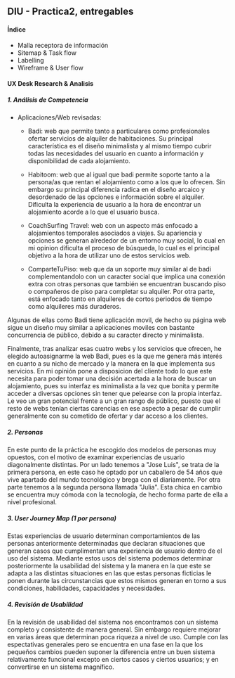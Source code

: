 ## DIU - Practica2, entregables

#### Índice
- Malla receptora de información
- Sitemap & Task flow
- Labelling
- Wireframe & User flow

#### UX Desk Research & Analisis
##### 1. Análisis de Competencia
- Aplicaciones/Web revisadas:
  - Badi: web que permite tanto a particulares como profesionales ofertar servicios de alquiler de habitaciones. Su principal característica es el diseño minimalista y al mismo tiempo cubrir todas las necesidades del usuario en cuanto a información y disponibilidad de cada alojamiento.

  - Habitoom: web que al igual que badi permite soporte tanto a la persona/as que rentan el alojamiento como a los que lo ofrecen. Sin embargo su principal diferencia radica en el diseño arcaico y desordenado de las opciones e información sobre el alquiler. Dificulta la experiencia de usuario a la hora de encontrar un alojamiento acorde a lo que el usuario busca.

  - CoachSurfing Travel: web con un aspecto más enfocado a alojamientos temporales asociados a viajes. Su apariencia y opciones se generan alrededor de un entorno muy social, lo cual en mi opinion dificulta el proceso de búsqueda, lo cual es el principal objetivo a la hora de utilizar uno de estos servicios web.

  - ComparteTuPiso: web que da un soporte muy similar al de badi complementandolo con un caracter social que implica una conexión extra con otras personas que también se encuentran buscando piso o compañeros de piso para completar su alquiler. Por otra parte, está enfocado tanto en alquileres de cortos periodos de tiempo como alquileres más duraderos.

Algunas de ellas como Badi tiene aplicación movil, de hecho su página web sigue un diseño muy similar a aplicaciones moviles con bastante concurrencia de público, debido a su caracter directo y minimalista.

Finalmente, tras analizar esas cuatro webs y los servicios que ofrecen, he elegido autoasignarme la web Badi, pues es la que me genera más interés en cuanto a su nicho de mercado y la manera en la que implementa sus servicios. En mi opinión pone a disposicion del cliente todo lo que este necesita para poder tomar una decisión acertada a la hora de buscar un alojamiento, pues su interfaz es minimalista a la vez que bonita y permite acceder a diversas opciones sin tener que pelearse con la propia interfaz. Le veo un gran potencial frente a un gran rango de público, puesto que el resto de webs tenían ciertas carencias en ese aspecto a pesar de cumplir generalmente con su cometido de ofertar y dar acceso a los clientes.

##### 2. Personas
En este punto de la práctica he escogido dos modelos de personas muy opuestos, con el motivo de examinar experiencias de usuario diagonalmente distintas. Por un lado tenemos a "Jose Luis", se trata de la primera persona, en este caso he optado por un caballero de 54 años que vive apartado del mundo tecnológico y brega con el diariamente. Por otra parte tenemos a la segunda persona llamada "Julia". Esta chica en cambio se encuentra muy cómoda con la tecnología, de hecho forma parte de ella a nivel profesional.

##### 3. User Journey Map (1 por persona)
Estas experiencias de usuario determinan comportamientos de las personas anteriormente determinadas que declaran situaciones que generan casos que cumplimentan una experiencia de usuario dentro de el uso del sistema. Mediante estos usos del sistema podemos determinar posteriormente la usabilidad del sistema y la manera en la que este se adapta a las distintas situaciones en las que estas personas ficticias le ponen durante las circunstancias que estos mismos generan en torno a sus condiciones, habilidades, capacidades y necesidades.

##### 4. Revisión de Usabilidad
En la revisión de usabilidad del sistema nos encontramos con un sistema completo y consistente de manera general. Sin embargo requiere mejorar en varias áreas que determinan poca riqueza a nivel de uso. Cumple con las espectativas generales pero se encuentra en una fase en la que los pequeños cambios pueden suponer la diferencia entre un buen sistema relativamente funcional excepto en ciertos casos y ciertos usuarios; y en convertirse en un sistema magnífico.
